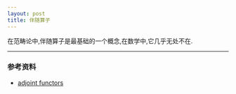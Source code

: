 ```yaml
---
layout: post
title: 伴随算子 
---
```

在范畴论中,伴随算子是最基础的一个概念,在数学中,它几乎无处不在.

--- 
### 参考资料
- [adjoint functors](https://en.wikipedia.org/wiki/Adjoint_functors)
